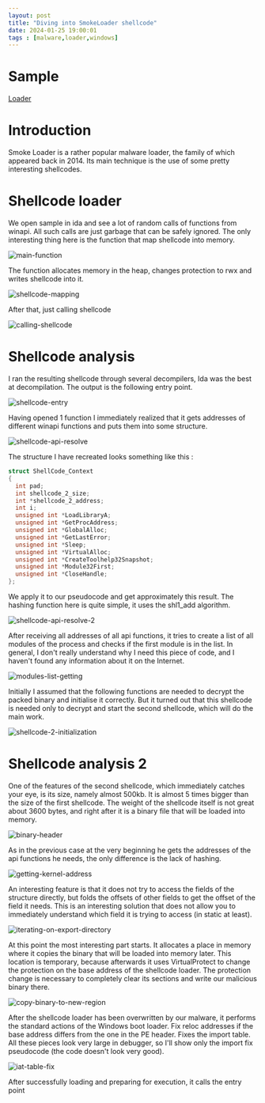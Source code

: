```yaml
---
layout: post
title: "Diving into SmokeLoader shellcode"
date: 2024-01-25 19:00:01
tags : [malware,loader,windows]
---
```


# Sample

[Loader](https://bazaar.abuse.ch/sample/946583a0803167de24c7c0d768fe49546108e43500a1c2c838e7e0560addc818/)

# Introduction

Smoke Loader is a rather popular malware loader, the family of which appeared back in 2014. Its main technique is the use of some pretty interesting shellcodes.

# Shellcode loader

We open sample in ida and see a lot of random calls of functions from winapi. All such calls are just garbage that can be safely ignored. The only interesting thing here is the function that map shellcode into memory.

![main-function](/posts_assets/smokeloader/main_function.png)

The function allocates memory in the heap, changes protection to rwx and writes shellcode into it.

![shellcode-mapping](/posts_assets/smokeloader/mapping_shellcode.png)

After that, just calling shellcode

![calling-shellcode](/posts_assets/smokeloader/calling_shellcode.png)


# Shellcode analysis

I ran the resulting shellcode through several decompilers, Ida was the best at decompilation. The output is the following entry point.

![shellcode-entry](/posts_assets/smokeloader/shellcode_entry.png)

Having opened 1 function I immediately realized that it gets addresses of different winapi functions and puts them into some structure.

![shellcode-api-resolve](/posts_assets/smokeloader/shellcode_resolve_api_1.png)

The structure I have recreated looks something like this :

```cpp
struct ShellCode_Context
{
  int pad;
  int shellcode_2_size;
  int *shellcode_2_address;
  int i;
  unsigned int *LoadLibraryA;
  unsigned int *GetProcAddress;
  unsigned int *GlobalAlloc;
  unsigned int *GetLastError;
  unsigned int *Sleep;
  unsigned int *VirtualAlloc;
  unsigned int *CreateToolhelp32Snapshot;
  unsigned int *Module32First;
  unsigned int *CloseHandle;
};
```
We apply it to our pseudocode and get approximately this result. The hashing function here is quite simple, it uses the shl1_add algorithm.

![shellcode-api-resolve-2](/posts_assets/smokeloader/shellcode_resolve_api_2.png)

After receiving all addresses of all api functions, it tries to create a list of all modules of the process and checks if the first module is in the list. In general, I don't really understand why I need this piece of code, and I haven't found any information about it on the Internet.

![modules-list-getting](/posts_assets/smokeloader/modules_list_getting.png)

Initially I assumed that the following functions are needed to decrypt the packed binary and initialise it correctly. But it turned out that this shellcode is needed only to decrypt and start the second shellcode, which will do the main work.

![shellcode-2-initialization](/posts_assets/smokeloader/shellcode-2-map.png)

# Shellcode analysis 2

One of the features of the second shellcode, which immediately catches your eye, is its size, namely almost 500kb. It is almost 5 times bigger than the size of the first shellcode. The weight of the shellcode itself is not great about 3600 bytes, and right after it is a binary file that will be loaded into memory.

![binary-header](/posts_assets/smokeloader/binary_header.png)

As in the previous case at the very beginning he gets the addresses of the api functions he needs, the only difference is the lack of hashing.

![getting-kernel-address](/posts_assets/smokeloader/getting_kernel_address.png)

An interesting feature is that it does not try to access the fields of the structure directly, but folds the offsets of other fields to get the offset of the field it needs. This is an interesting solution that does not allow you to immediately understand which field it is trying to access (in static at least).

![iterating-on-export-directory](/posts_assets/smokeloader/iterating_on_export_directory.png)

At this point the most interesting part starts. It allocates a place in memory where it copies the binary that will be loaded into memory later. This location is temporary, because afterwards it uses VirtualProtect to change the protection on the base address of the shellcode loader. The protection change is necessary to completely clear its sections and write our malicious binary there.

![copy-binary-to-new-region](/posts_assets/smokeloader/copy_binary_to_new_region.png)

After the shellcode loader has been overwritten by our malware, it performs the standard actions of the Windows boot loader. Fix reloc addresses if the base address differs from the one in the PE header. Fixes the import table. All these pieces look very large in debugger, so I'll show only the import fix pseudocode (the code doesn't look very good).

![iat-table-fix](/posts_assets/smokeloader/iat_table_fix.png)

After successfully loading and preparing for execution, it calls the entry point






